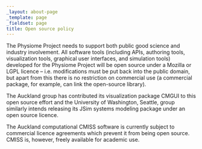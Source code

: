 ```yaml
---
_layout: about-page
_template: page
_fieldset: page
title: Open source policy
---
```

The Physiome Project needs to support both public good science and industry involvement. All software tools (including APIs, authoring tools, visualization tools, graphical user interfaces, and simulation tools) developed for the Physiome Project will be open source under a Mozilla or LGPL licence – i.e. modifications must be put back into the public domain, but apart from this there is no restriction on commercial use (a commercial package, for example, can link the open-source library).

The Auckland group has contributed its visualization package CMGUI to this open source effort and the University of Washington, Seattle, group similarly intends releasing its JSim systems modeling package under an open source licence.

The Auckland computational CMISS software is currently subject to commercial licence agreements which prevent it from being open source. CMISS is, however, freely available for academic use.